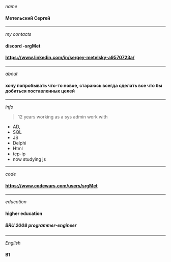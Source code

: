 
*name*
#### Метельский Сергей
----
*my contacts*
#### discord -srgMet
#### https://www.linkedin.com/in/sergey-metelsky-a9570723a/
----
*about*
#### хочу попробывать что-то новое, стараюсь всегда сделать все что бы добиться поставленных целей
----
*info*
  > 12 years working as a sys admin
  > work with
 + AD,
 + SQL
 + JS
 + Delphi
 + Html
 + tcp-ip
 + now studying js
----
*сode*
#### https://www.codewars.com/users/srgMet
----
*education*
#### higher education
##### BRU    2008    programmer-engineer
----
*English*
#### B1